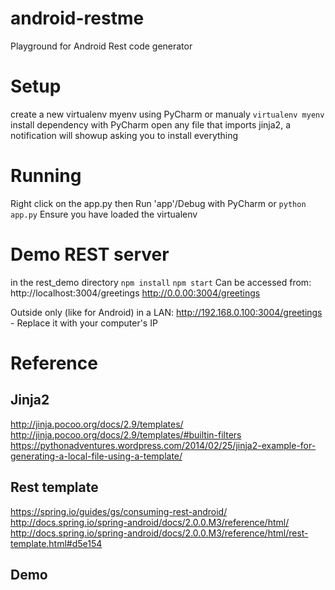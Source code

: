 # android-restme
Playground for Android Rest code generator

# Setup
create a new virtualenv myenv using PyCharm or manualy
```virtualenv myenv```
install dependency with PyCharm
open any file that imports jinja2, a notification will showup asking you to install everything

# Running
Right click on the app.py then Run 'app'/Debug with PyCharm or
```python app.py``` Ensure you have loaded the virtualenv

# Demo REST server
in the rest_demo directory
```npm install```
```npm start```
Can be accessed from:
http://localhost:3004/greetings
http://0.0.00:3004/greetings

Outside only (like for Android) in a LAN:
http://192.168.0.100:3004/greetings - Replace it with your computer's IP

# Reference

## Jinja2
http://jinja.pocoo.org/docs/2.9/templates/
http://jinja.pocoo.org/docs/2.9/templates/#builtin-filters
https://pythonadventures.wordpress.com/2014/02/25/jinja2-example-for-generating-a-local-file-using-a-template/

## Rest template
https://spring.io/guides/gs/consuming-rest-android/
http://docs.spring.io/spring-android/docs/2.0.0.M3/reference/html/
http://docs.spring.io/spring-android/docs/2.0.0.M3/reference/html/rest-template.html#d5e154

## Demo